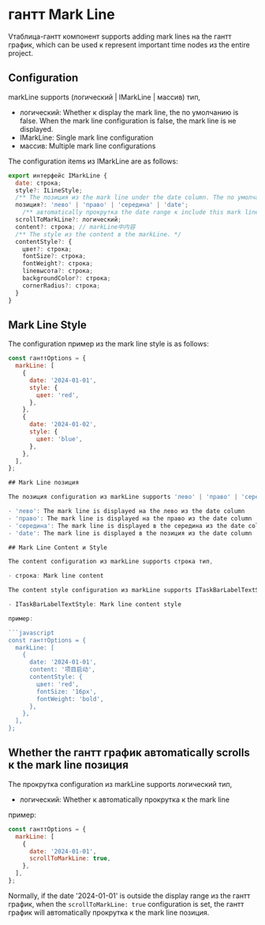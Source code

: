 # гантт Mark Line

Vтаблица-гантт компонент supports adding mark lines на the гантт график, which can be used к represent important time nodes из the entire project.

## Configuration

markLine supports (логический | IMarkLine | массив<IMarkLine>) тип,

- логический: Whether к display the mark line, the по умолчанию is false. When the mark line configuration is false, the mark line is не displayed.
- IMarkLine: Single mark line configuration
- массив<IMarkLine>: Multiple mark line configurations

The configuration items из IMarkLine are as follows:

```javascript
export интерфейс IMarkLine {
  date: строка;
  style?: ILineStyle;
  /** The позиция из the mark line under the date column. The по умолчанию is 'лево'. */
  позиция?: 'лево' | 'право' | 'середина' | 'date';
    /** автоmatically прокрутка the date range к include this mark line. */
  scrollToMarkLine?: логический;
  content?: строка; // markLine中内容
  /** The style из the content в the markLine. */
  contentStyle?: {
    цвет?: строка;
    fontSize?: строка;
    fontWeight?: строка;
    lineвысота?: строка;
    backgroundColor?: строка;
    cornerRadius?: строка;
  }
}
```

## Mark Line Style

The configuration пример из the mark line style is as follows:

```javascript
const ганттOptions = {
  markLine: [
    {
      date: '2024-01-01',
      style: {
        цвет: 'red',
      },
    },
    {
      date: '2024-01-02',
      style: {
        цвет: 'blue',
      },
    },
  ],
};

## Mark Line позиция

The позиция configuration из markLine supports 'лево' | 'право' | 'середина' | 'date' four types,

- 'лево': The mark line is displayed на the лево из the date column
- 'право': The mark line is displayed на the право из the date column
- 'середина': The mark line is displayed в the середина из the date column
- 'date': The mark line is displayed в the позиция из the date column

## Mark Line Content и Style

The content configuration из markLine supports строка тип,

- строка: Mark line content

The content style configuration из markLine supports ITaskBarLabelTextStyle тип,

- ITaskBarLabelTextStyle: Mark line content style

пример:

```javascript
const ганттOptions = {
  markLine: [
    {
      date: '2024-01-01',
      content: '项目启动',
      contentStyle: {
        цвет: 'red',
        fontSize: '16px',
        fontWeight: 'bold',
      },
    },
  ],
};  
```

## Whether the гантт график автоmatically scrolls к the mark line позиция

The прокрутка configuration из markLine supports логический тип,

- логический: Whether к автоmatically прокрутка к the mark line

пример:

```javascript
const ганттOptions = {
  markLine: [
    {
      date: '2024-01-01',
      scrollToMarkLine: true,
    },
  ],
};
```
Normally, if the date '2024-01-01' is outside the display range из the гантт график, when the `scrollToMarkLine: true` configuration is set, the гантт график will автоmatically прокрутка к the mark line позиция.